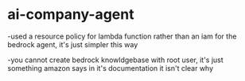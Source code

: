 # ai-company-agent


-used a resource policy for lambda function rather than an iam for the bedrock agent, it's just simpler this way

-you cannot create bedrock knowldgebase with root user, it's just something amazon says in it's documentation it isn't clear why
